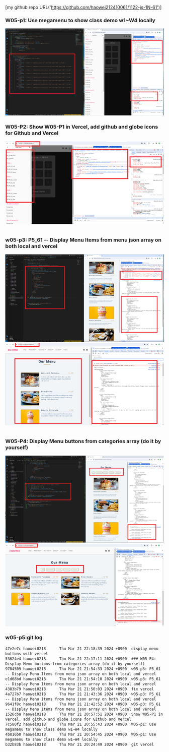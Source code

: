 [my github repo URL('https://github.com/haowei212410061/1122-js-1N-61')]
### W05-p1: Use megamenu to show class demo w1~W4 locally
![](w05-p1.png)

### W05-P2: Show W05-P1 in Vercel, add github and globe icons for Github and Vercel
 
![](w05-p2.png)
```

```

### w05-p3: P5_61 -- Display Menu Items from menu json array on both local and vercel
![](w05-p3-1.png)
![](w05-p3-2.png)
```

```


### W05-P4: Display Menu buttons from categories array (do it by yourself)


![](w05-p4-1.png)
![](w05-p4-2.png)


### w05-p5:git log
```
47e2e7c haowei0218      Thu Mar 21 22:18:39 2024 +0900  display menu buttons with vercel
53624e4 haowei0218      Thu Mar 21 22:17:11 2024 +0900  ### W05-P4: Display Menu buttons from categories array (do it by yourself)
9784509 haowei0218      Thu Mar 21 21:54:33 2024 +0900  w05-p3: P5_61 -- Display Menu Items from menu json array on both local and vercel
e1d68bd haowei0218      Thu Mar 21 21:54:10 2024 +0900  w05-p3: P5_61 -- Display Menu Items from menu json array on both local and vercel
4383b79 haowei0218      Thu Mar 21 21:50:03 2024 +0900  fix vercel
4a727b7 haowei0218      Thu Mar 21 21:43:36 2024 +0900  w05-p3: P5_61 -- Display Menu Items from menu json array on both local and vercel
9641f8c haowei0218      Thu Mar 21 21:42:52 2024 +0900  w05-p3: P5_61 -- Display Menu Items from menu json array on both local and vercel
1526cba haowei0218      Thu Mar 21 20:57:51 2024 +0900  Show W05-P1 in Vercel, add github and globe icons for Github and Vercel
7c580f2 haowei0218      Thu Mar 21 20:55:43 2024 +0900  W05-p1: Use megamenu to show class demo w1~W4 locally
4b816b0 haowei0218      Thu Mar 21 20:54:45 2024 +0900  W05-p1: Use megamenu to show class demo w1~W4 locally
b32b83b haowei0218      Thu Mar 21 20:24:49 2024 +0900  git vercel
```